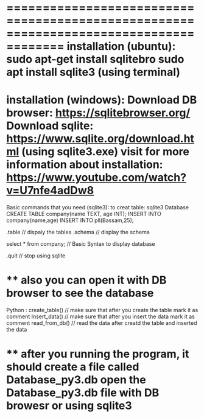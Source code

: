 
======================================================================================
installation (ubuntu):
sudo apt-get install sqlitebro
sudo apt install sqlite3 (using terminal)
======================================================================================
installation (windows):
Download DB browser: https://sqlitebrowser.org/
Download sqlite: https://www.sqlite.org/download.html (using sqlite3.exe) 
visit for more information about installation: https://www.youtube.com/watch?v=U7nfe4adDw8 
======================================================================================
Basic commands that you need (sqlite3): 
to creat table: sqlite3 Database
		CREATE TABLE company(name TEXT, age INT);
		INSERT INTO company(name,age)
		INSERT INTO pll(Bassam,25);
		
.table  // dispaly the tables 
.schema // display the schema 

select * from company; // Basic Syntax to display database 

.quit // stop using sqlite 

** also you can open it with DB browser to see the database 
====================================================================================
Python : 
create_table() // make sure that after you create the table mark it as comment 
Insert_data()  // make sure that after you insert the data  mark it as comment 
read_from_db() // read the data after creatd the table and inserted the data

** after you running the program, it should create a file called Database_py3.db 
   open the Database_py3.db file with DB browesr or using sqlite3
====================================================================================





		
   

